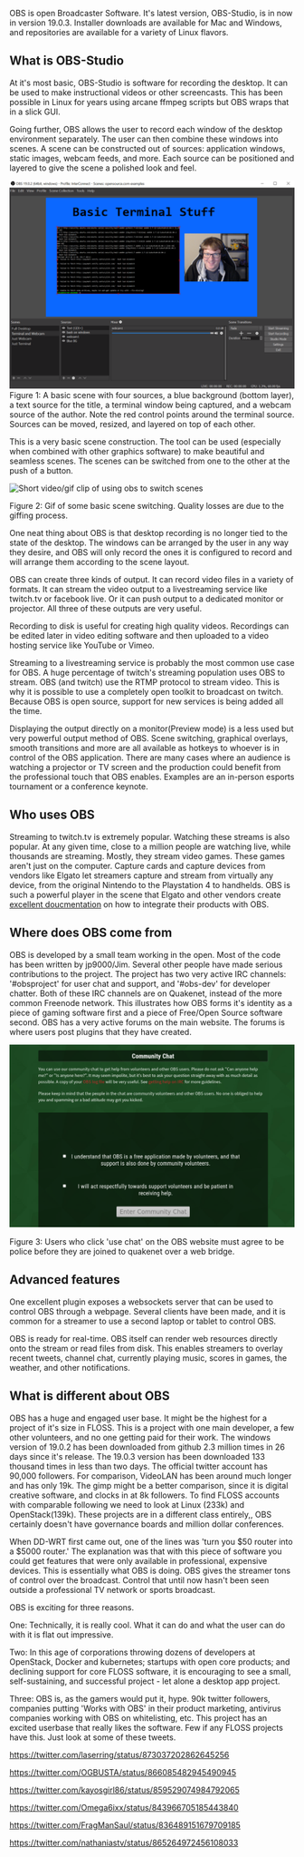 OBS is open Broadcaster Software. It's latest version, OBS-Studio, is in now in version 19.0.3. Installer downloads are available for Mac and Windows, and repositories are available for a variety of Linux flavors.

## What is OBS-Studio

At it's most basic, OBS-Studio is software for recording the desktop. It can be used to make instructional videos or other screencasts. This has been possible in Linux for years using arcane ffmpeg scripts but OBS wraps that in a slick GUI.

Going further, OBS allows the user to record each window of the desktop environment separately. The user can then combine these windows into scenes. A scene can be constructed out of sources: application windows, static images, webcam feeds, and more. Each source can be positioned and layered to give the scene a polished look and feel.  

![Screen Shot of OBS](obs-view-1.png)
Figure 1: A basic scene with four sources, a blue background (bottom layer), a text source for the title, a terminal window being captured, and a webcam source of the author. Note the red control points around the terminal source. Sources can be moved, resized, and layered on top of each other.

This is a very basic scene construction. The tool can be used (especially when combined with other graphics software) to make beautiful and seamless scenes. The scenes can be switched from one to the other at the push of a button.

![Short video/gif clip of using obs to switch scenes](obs-example.gif)

Figure 2: Gif of some basic scene switching. Quality losses are due to the giffing process.

One neat thing about OBS is that desktop recording is no longer tied to the state of the desktop. The windows can be arranged by the user in any way they desire, and OBS will only record the ones it is configured to record and will arrange them according to the scene layout.

OBS can create three kinds of output. It can record video files in a variety of formats. It can stream the video output to a livestreaming service like twitch.tv or facebook live. Or it can push output to a dedicated monitor or projector. All three of these outputs are very useful.

Recording to disk is useful for creating high quality videos. Recordings can be edited later in video editing software and then uploaded to a video hosting service like YouTube or Vimeo.

Streaming to a livestreaming service is probably the most common use case for OBS. A huge percentage of twitch's streaming population uses OBS to stream. OBS (and twitch) use the RTMP protocol to stream video. This is why it is possible to use a completely open toolkit to broadcast on twitch. Because OBS is open source, support for new services is being added all the time.

Displaying the output directly on a monitor(Preview mode) is a less used but very powerful output method of OBS. Scene switching, graphical overlays, smooth transitions and more are all available as hotkeys to whoever is in control of the OBS application. There are many cases where an audience is watching a projector or TV screen and the production could benefit from the professional touch that OBS enables. Examples are an in-person esports tournament or a conference keynote.

## Who uses OBS

Streaming to twitch.tv is extremely popular. Watching these streams is also popular. At any given time, close to a million people are watching live, while thousands are streaming. Mostly, they stream video games. These games aren't just on the computer. Capture cards and capture devices from vendors like Elgato let streamers capture and stream from virtually any device, from the original Nintendo to the Playstation 4 to handhelds. OBS is such a powerful player in the scene that Elgato and other vendors create [excellent doucmentation](https://gaming.help.elgato.com/customer/en/portal/articles/2768069--elgato-stream-deck-%E2%80%93-obs-integration-) on how to integrate their products with OBS.

## Where does OBS come from

OBS is developed by a small team working in the open. Most of the code has been written by jp9000/Jim. Several other people have made serious contributions to the project. The project has two very active IRC channels: '#obsproject' for user chat and support, and '#obs-dev' for developer chatter. Both of these IRC channels are on Quakenet, instead of the more common Freenode network. This illustrates how OBS forms it's identity as a piece of gaming software first and a piece of Free/Open Source software second. OBS has a very active forums on the main website. The forums is where users post plugins that they have created.

![Community chat guidelines](ob-community-chat-agreement.png)

Figure 3: Users who click 'use chat' on the OBS website must agree to be police before they are joined to quakenet over a web bridge.

## Advanced features

One excellent plugin exposes a websockets server that can be used to control OBS through a webpage. Several clients have been made, and it is common for a streamer to use a second laptop or tablet to control OBS.

OBS is ready for real-time. OBS itself can render web resources directly onto the stream or read files from disk. This enables streamers to overlay recent tweets, channel chat, currently playing music, scores in games, the weather, and other notifications.

## What is different about OBS

OBS has a huge and engaged user base. It might be the highest for a project of it's size in FLOSS. This is a project with one main developer, a few other volunteers, and no one getting paid for their work. The windows version of 19.0.2 has been downloaded from github 2.3 million times in 26 days since it's release. The 19.0.3 version has been downloaded 133 thousand times in less than two days. The official twitter account has 90,000 followers. For comparison, VideoLAN has been around much longer and has only 19k. The gimp might be a better comparison, since it is digital creative software, and clocks in at 8k followers. To find FLOSS accounts with comparable following we need to look at Linux (233k) and OpenStack(139k). These projects are in a different class entirely,, OBS certainly doesn't have governance boards and million dollar conferences.

When DD-WRT first came out, one of the lines was 'turn you $50 router into a $5000 router.' The explanation was that with this piece of software you could get features that were only available in professional, expensive devices. This is essentially what OBS is doing. OBS gives the streamer tons of control over the broadcast. Control that until now hasn't been seen outside a professional TV network or sports broadcast.

OBS is exciting for three reasons. 

One: Technically, it is really cool. What it can do and what the user can do with it is flat out impressive.

Two: In this age of corporations throwing dozens of developers at OpenStack, Docker and kubernetes; startups with open core products; and declining support for core FLOSS software, it is encouraging to see a small, self-sustaining, and successful project - let alone a desktop app project.

Three: OBS is, as the gamers would put it, hype. 90k twitter followers, companies putting 'Works with OBS' in their product marketing, antivirus companies working with OBS on whitelisting, etc. This project has an excited userbase that really likes the software. Few if any FLOSS projects have this. Just look at some of these tweets.

https://twitter.com/laserring/status/873037202862645256

https://twitter.com/OGBUSTA/status/866085482945490945

https://twitter.com/kayosgirl86/status/859529074984792065

https://twitter.com/Omega6ixx/status/843966705185443840

https://twitter.com/FragManSaul/status/836489151679709185

https://twitter.com/nathaniastv/status/865264972456108033
